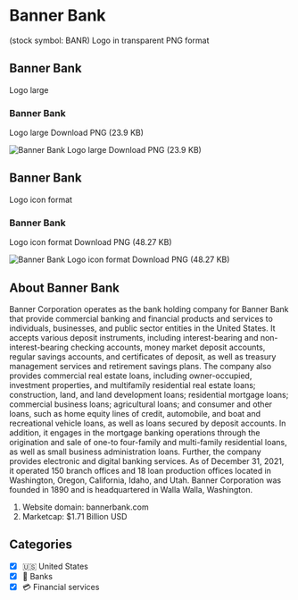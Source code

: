 # Banner Bank
 (stock symbol: BANR) Logo in transparent PNG format

## Banner Bank
 Logo large

### Banner Bank
 Logo large Download PNG (23.9 KB)

![Banner Bank
 Logo large Download PNG (23.9 KB)](/img/orig/BANR_BIG-f29f78e9.png)

## Banner Bank
 Logo icon format

### Banner Bank
 Logo icon format Download PNG (48.27 KB)

![Banner Bank
 Logo icon format Download PNG (48.27 KB)](/img/orig/BANR-5d121ea0.png)

## About Banner Bank


Banner Corporation operates as the bank holding company for Banner Bank that provide commercial banking and financial products and services to individuals, businesses, and public sector entities in the United States. It accepts various deposit instruments, including interest-bearing and non-interest-bearing checking accounts, money market deposit accounts, regular savings accounts, and certificates of deposit, as well as treasury management services and retirement savings plans. The company also provides commercial real estate loans, including owner-occupied, investment properties, and multifamily residential real estate loans; construction, land, and land development loans; residential mortgage loans; commercial business loans; agricultural loans; and consumer and other loans, such as home equity lines of credit, automobile, and boat and recreational vehicle loans, as well as loans secured by deposit accounts. In addition, it engages in the mortgage banking operations through the origination and sale of one-to four-family and multi-family residential loans, as well as small business administration loans. Further, the company provides electronic and digital banking services. As of December 31, 2021, it operated 150 branch offices and 18 loan production offices located in Washington, Oregon, California, Idaho, and Utah. Banner Corporation was founded in 1890 and is headquartered in Walla Walla, Washington.

1. Website domain: bannerbank.com
2. Marketcap: $1.71 Billion USD


## Categories
- [x] 🇺🇸 United States
- [x] 🏦 Banks
- [x] 💳 Financial services
